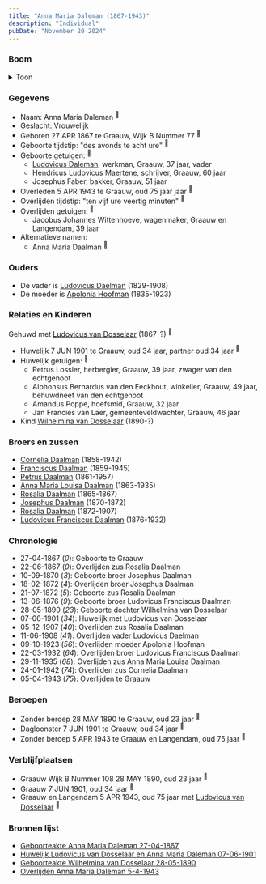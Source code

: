 ```yaml
---
title: "Anna Maria Daleman (1867-1943)"
description: "Individual"
pubDate: "November 20 2024"
---
```


### Boom
<details><summary>Toon</summary>

![test](https://www.plantuml.com/plantuml/svg/bPHRRzf048NVzrUCaeS-8VaI2aQ8X6lJghceIblr2Otj2QnOxwBTTH2A-EyTXGrG4PNapHhFZBzppiXNpgFrTQM4MqYzH8iLv5WiPjRKkXmQPInuYzhnAz9Up6L9K4XRADe-KxNqQwYeoicwRSbvicJyUadYO6kXq3bu5W0mCBOa-p2NnKAJSzrkXLBtUf2AZH2VuFxbKqvi9yw-rwLvaaNjO8IaAjHdW0w-Hb6KP03dutJId0nuyVEZ95LkeDl9CLzFS-EzeauF4hWRFa3SvkxhMZb_qEWMjL9JrEMqiCQvt30EJyGnVFjv2t4MjU6BHQnN31Pe-alsH4k4QsCU_u5fCynaC4x7wNzWChYz-yKmQPCNQ4zQEaUdYRAjXYn9Zu2wdHMLfTGpRajZ68s7lBxPUk6QC5SSmRcIixbVar9cnMmR4SnhD4A720BsXJ391NwLfB7OwTSQuGOjEp12HGSES1VieZpjHDA2_lqFPltSUjLqqeRcTYIxEB3X-4oUKCE8fqWXsZtTkuxbGpYNSFbs3gtN-ubtCRIJunZ2v6-fvdpOaerz6_qYUizfSNut_J-i88i-g2245z9l9oBujIy41Os08yGLwPB_6dy1)
</details>

### Gegevens
- Naam: Anna Maria Daleman <sup><a href="../s00386/" style="text-decoration:none" title="Geboorteakte Anna Maria Daleman 27-04-1867">:link:</a></sup>
- Geslacht: Vrouwelijk
- Geboren 27 APR 1867 te Graauw, Wijk B Nummer 77 <sup><a href="../s00386/" style="text-decoration:none" title="Geboorteakte Anna Maria Daleman 27-04-1867">:link:</a></sup>
- Geboorte tijdstip: "des avonds te acht ure" <sup><a href="../s00386/" style="text-decoration:none" title="Geboorteakte Anna Maria Daleman 27-04-1867">:link:</a></sup>
- Geboorte getuigen: <sup><a href="../s00386/" style="text-decoration:none" title="Geboorteakte Anna Maria Daleman 27-04-1867">:link:</a></sup>
  - [Ludovicus Daleman](../i00029/), werkman, Graauw, 37 jaar, vader
  - Hendricus Ludovicus Maertene, schrijver, Graauw, 60 jaar
  - Josephus Faber, bakker, Graauw, 51 jaar
- Overleden 5 APR 1943 te Graauw, oud 75 jaar jaar <sup><a href="../s00404/" style="text-decoration:none" title="Overlijden Anna Maria Daleman 5-4-1943">:link:</a></sup>
- Overlijden tijdstip: "ten vijf ure veertig minuten" <sup><a href="../s00404/" style="text-decoration:none" title="Overlijden Anna Maria Daleman 5-4-1943">:link:</a></sup>
- Overlijden getuigen: <sup><a href="../s00404/" style="text-decoration:none" title="Overlijden Anna Maria Daleman 5-4-1943">:link:</a></sup>
  - Jacobus Johannes Wittenhoeve, wagenmaker, Graauw en Langendam, 39 jaar
- Alternatieve namen:
  - Anna Maria Daalman <sup><a href="../s00398/" style="text-decoration:none" title="Geboorteakte Wilhelmina van Dosselaar 28-05-1890">:link:</a></sup>

### Ouders
- De vader is [Ludovicus Daelman](../i00029/) (1829-1908)
- De moeder is [Apolonia Hoofman](../i00028/) (1835-1923)

### Relaties en Kinderen

Gehuwd met [Ludovicus van Dosselaar](../i00239/) (1867-?) <sup><a href="../s00397/" style="text-decoration:none" title="Huwelijk Ludovicus van Dosselaar en Anna Maria Daleman 07-06-1901">:link:</a></sup>
- Huwelijk 7 JUN 1901 te Graauw, oud 34 jaar, partner oud 34 jaar <sup><a href="../s00397/" style="text-decoration:none" title="Huwelijk Ludovicus van Dosselaar en Anna Maria Daleman 07-06-1901">:link:</a></sup>
- Huwelijk getuigen:  <sup><a href="../s00397/" style="text-decoration:none" title="Huwelijk Ludovicus van Dosselaar en Anna Maria Daleman 07-06-1901">:link:</a></sup>
  - Petrus Lossier, herbergier, Graauw, 39 jaar, zwager van den echtgenoot
  - Alphonsus Bernardus van den Eeckhout, winkelier, Graauw, 49 jaar, behuwdneef van den echtgenoot
  - Amandus Poppe, hoefsmid, Graauw, 32 jaar
  - Jan Francies van Laer, gemeenteveldwachter, Graauw, 46 jaar
- Kind [Wilhelmina van Dosselaar](../i00240/) (1890-?)

### Broers en zussen
- [Cornelia Daalman](../i00226/) (1858-1942)
- [Franciscus Daalman](../i00227/) (1859-1945)
- [Petrus Daalman](../i00228/) (1861-1957)
- [Anna Maria Louisa Daalman](../i00229/) (1863-1935)
- [Rosalia Daalman](../i00230/) (1865-1867)
- [Josephus Daalman](../i00232/) (1870-1872)
- [Rosalia Daalman](../i00233/) (1872-1907)
- [Ludovicus Franciscus Daalman](../i00234/) (1876-1932)

### Chronologie
- 27-04-1867 (<i>0</i>): Geboorte te Graauw
- 22-06-1867 (<i>0</i>): Overlijden zus Rosalia Daalman
- 10-09-1870 (<i>3</i>): Geboorte broer Josephus Daalman
- 18-02-1872 (<i>4</i>): Overlijden broer Josephus Daalman
- 21-07-1872 (<i>5</i>): Geboorte zus Rosalia Daalman
- 13-06-1876 (<i>9</i>): Geboorte broer Ludovicus Franciscus Daalman
- 28-05-1890 (<i>23</i>): Geboorte dochter Wilhelmina van Dosselaar
- 07-06-1901 (<i>34</i>): Huwelijk met Ludovicus van Dosselaar
- 05-12-1907 (<i>40</i>): Overlijden zus Rosalia Daalman
- 11-06-1908 (<i>41</i>): Overlijden vader Ludovicus Daelman
- 09-10-1923 (<i>56</i>): Overlijden moeder Apolonia Hoofman
- 22-03-1932 (<i>64</i>): Overlijden broer Ludovicus Franciscus Daalman
- 29-11-1935 (<i>68</i>): Overlijden zus Anna Maria Louisa Daalman
- 24-01-1942 (<i>74</i>): Overlijden zus Cornelia Daalman
- 05-04-1943 (<i>75</i>): Overlijden te Graauw

### Beroepen
- Zonder beroep 28 MAY 1890 te Graauw, oud 23 jaar <sup><a href="../s00398/" style="text-decoration:none" title="Geboorteakte Wilhelmina van Dosselaar 28-05-1890">:link:</a></sup>
- Dagloonster 7 JUN 1901 te Graauw, oud 34 jaar <sup><a href="../s00397/" style="text-decoration:none" title="Huwelijk Ludovicus van Dosselaar en Anna Maria Daleman 07-06-1901">:link:</a></sup>
- Zonder beroep 5 APR 1943 te Graauw en Langendam, oud 75 jaar <sup><a href="../s00404/" style="text-decoration:none" title="Overlijden Anna Maria Daleman 5-4-1943">:link:</a></sup>

### Verblijfplaatsen
- Graauw Wijk B Nummer 108 28 MAY 1890, oud 23 jaar  <sup><a href="../s00398/" style="text-decoration:none" title="Geboorteakte Wilhelmina van Dosselaar 28-05-1890">:link:</a></sup>
- Graauw  7 JUN 1901, oud 34 jaar  <sup><a href="../s00397/" style="text-decoration:none" title="Huwelijk Ludovicus van Dosselaar en Anna Maria Daleman 07-06-1901">:link:</a></sup>
- Graauw en Langendam  5 APR 1943, oud 75 jaar met [Ludovicus van Dosselaar](../i00239/) <sup><a href="../s00404/" style="text-decoration:none" title="Overlijden Anna Maria Daleman 5-4-1943">:link:</a></sup>

### Bronnen lijst
- [Geboorteakte Anna Maria Daleman 27-04-1867](../s00386/)
- [Huwelijk Ludovicus van Dosselaar en Anna Maria Daleman 07-06-1901](../s00397/)
- [Geboorteakte Wilhelmina van Dosselaar 28-05-1890](../s00398/)
- [Overlijden Anna Maria Daleman 5-4-1943](../s00404/)